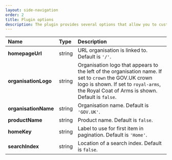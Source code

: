 ```yaml
---
layout: side-navigation
order: 2
title: Plugin options
description: The plugin provides several options that allow you to customise the appearance of your website.
---
```

| Name | Type | Description |
| :--- | :--- | :---------- |
| **homepageUrl** | string | URL organisation is linked to. Default is `'/'`. |
| **organisationLogo** | string | Organisation logo that appears to the left of the organisation name. If set to `crown` the GOV.UK crown logo is shown. If set to `royal-arms`, the Royal Coat of Arms is shown. Default is `false`. |
| **organisationName** | string | Organisation name. Default is `'GOV.UK'`. |
| **productName** | string | Product name. Default is `false`. |
| **homeKey** | string | Label to use for first item in pagination. Default is `'Home'`. |
| **searchIndex** | string | Location of a search index. Default is `false`. |

